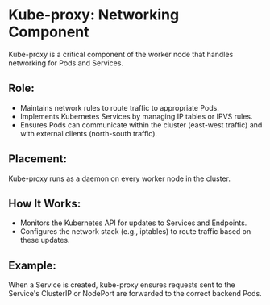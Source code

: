 # Kube-proxy: Networking Component

Kube-proxy is a critical component of the worker node that handles networking for Pods and Services.

## Role:

- Maintains network rules to route traffic to appropriate Pods.
- Implements Kubernetes Services by managing IP tables or IPVS rules.
- Ensures Pods can communicate within the cluster (east-west traffic) and with external clients (north-south traffic).

## Placement:

Kube-proxy runs as a daemon on every worker node in the cluster.

## How It Works:

- Monitors the Kubernetes API for updates to Services and Endpoints.
- Configures the network stack (e.g., iptables) to route traffic based on these updates.

## Example:

When a Service is created, kube-proxy ensures requests sent to the Service's ClusterIP or NodePort are forwarded to the correct backend Pods.
